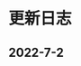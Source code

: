 <!--
 * @Author: zhuangli.qin
 * @Date: 2022-06-16 13:43:33
 * @LastEditors: cest
 * @LastEditTime: 2022-07-02 12:45:06
 * @FilePath: /uni-app-cli/project-doc/CHANGELOG.md
 * @Description: 参与 cedo-app-cli 开发的工作日志
 * Copyright (c) 2022 by cestrmail@163.com by zhuangli.qin, All Rights Reserved. 
-->
# 更新日志

## 2022-7-2
